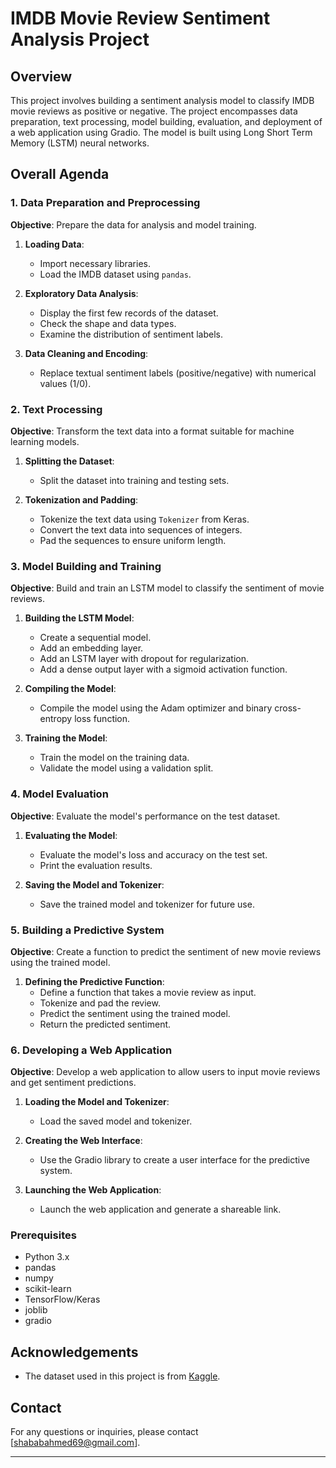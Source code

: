 # IMDB Movie Review Sentiment Analysis Project

## Overview
This project involves building a sentiment analysis model to classify IMDB movie reviews as positive or negative. The project encompasses data preparation, text processing, model building, evaluation, and deployment of a web application using Gradio. The model is built using Long Short Term Memory (LSTM) neural networks.

## Overall Agenda

### 1. Data Preparation and Preprocessing

**Objective**: Prepare the data for analysis and model training.

1. **Loading Data**:
   - Import necessary libraries.
   - Load the IMDB dataset using `pandas`.

2. **Exploratory Data Analysis**:
   - Display the first few records of the dataset.
   - Check the shape and data types.
   - Examine the distribution of sentiment labels.

3. **Data Cleaning and Encoding**:
   - Replace textual sentiment labels (positive/negative) with numerical values (1/0).

### 2. Text Processing

**Objective**: Transform the text data into a format suitable for machine learning models.

1. **Splitting the Dataset**:
   - Split the dataset into training and testing sets.

2. **Tokenization and Padding**:
   - Tokenize the text data using `Tokenizer` from Keras.
   - Convert the text data into sequences of integers.
   - Pad the sequences to ensure uniform length.

### 3. Model Building and Training

**Objective**: Build and train an LSTM model to classify the sentiment of movie reviews.

1. **Building the LSTM Model**:
   - Create a sequential model.
   - Add an embedding layer.
   - Add an LSTM layer with dropout for regularization.
   - Add a dense output layer with a sigmoid activation function.

2. **Compiling the Model**:
   - Compile the model using the Adam optimizer and binary cross-entropy loss function.

3. **Training the Model**:
   - Train the model on the training data.
   - Validate the model using a validation split.

### 4. Model Evaluation

**Objective**: Evaluate the model's performance on the test dataset.

1. **Evaluating the Model**:
   - Evaluate the model's loss and accuracy on the test set.
   - Print the evaluation results.

2. **Saving the Model and Tokenizer**:
   - Save the trained model and tokenizer for future use.

### 5. Building a Predictive System

**Objective**: Create a function to predict the sentiment of new movie reviews using the trained model.

1. **Defining the Predictive Function**:
   - Define a function that takes a movie review as input.
   - Tokenize and pad the review.
   - Predict the sentiment using the trained model.
   - Return the predicted sentiment.

### 6. Developing a Web Application

**Objective**: Develop a web application to allow users to input movie reviews and get sentiment predictions.

1. **Loading the Model and Tokenizer**:
   - Load the saved model and tokenizer.

2. **Creating the Web Interface**:
   - Use the Gradio library to create a user interface for the predictive system.

3. **Launching the Web Application**:
   - Launch the web application and generate a shareable link.



### Prerequisites

- Python 3.x
- pandas
- numpy
- scikit-learn
- TensorFlow/Keras
- joblib
- gradio



## Acknowledgements
- The dataset used in this project is from [Kaggle](https://www.kaggle.com/).

## Contact
For any questions or inquiries, please contact [shababahmed69@gmail.com].

---
